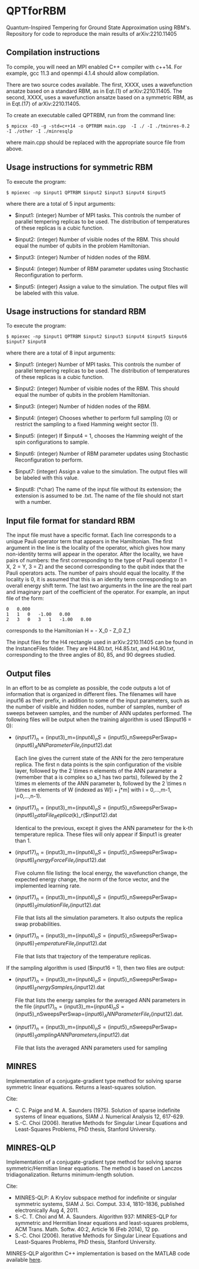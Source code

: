 # QPTforRBM
Quantum-Inspired Tempering for Ground State Approximation using RBM's. Repository for code to reproduce the main results of arXiv:2210.11405 

## Compilation instructions
To compile, you will need an MPI enabled C++ compiler with c++14.  For example, gcc 11.3 and openmpi 4.1.4 should allow compilation.

There are two source codes available.  The first, XXXX, uses a wavefunction ansatze based on a standard RBM, as in Eqt.(1) of arXiv:2210.11405. The second, XXXX, uses a wavefunction ansatze based on a symmetric RBM, as in Eqt.(17) of arXiv:2210.11405.

To create an executable called QPTRBM, run from the command line:

`$ mpicxx -O3 -g -std=c++14 -o QPTRBM main.cpp  -I ./ -I ./tminres-0.2 -I ./other -I ./minresqlp `

where main.cpp should be replaced with the appropriate source file from above.

## Usage instructions for symmetric RBM

To execute the program:

`$ mpiexec -np $input1 QPTRBM $input2 $input3 $input4 $input5`

where there are a total of 5 input arguments:

- $input1: (integer) Number of MPI tasks.  This controls the number of parallel tempering replicas to be used. The distribution of temperatures of these replicas is a cubic function.
 
- $input2: (integer) Number of visible nodes of the RBM.  This should equal the number of qubits in the problem Hamiltonian.
 
- $input3: (integer) Number of hidden nodes of the RBM.

- $input4: (integer) Number of RBM parameter updates using Stochastic Reconfiguration to perform.

- $input5: (integer) Assign a value to the simulation.  The output files will be labeled with this value.


## Usage instructions for standard RBM

To execute the program:

`$ mpiexec -np $input1 QPTRBM $input2 $input3 $input4 $input5 $input6 $input7 $input8`

where there are a total of 8 input arguments:

- $input1: (integer) Number of MPI tasks.  This controls the number of parallel tempering replicas to be used. The distribution of temperatures of these replicas is a cubic function.
 
- $input2: (integer) Number of visible nodes of the RBM.  This should equal the number of qubits in the problem Hamiltonian.
 
- $input3: (integer) Number of hidden nodes of the RBM.
 
- $input4: (integer) Chooses whether to perform full sampling (0) or restrict the sampling to a fixed Hamming weight sector (1).
 
- $input5: (integer) If $input4 = 1, chooses the Hamming weight of the spin configurations to sample.

- $input6: (integer) Number of RBM parameter updates using Stochastic Reconfiguration to perform.

- $input7: (integer) Assign a value to the simulation.  The output files will be labeled with this value.

- $input8: (*char) The name of the input file without its extension; the extension is assumed to be .txt. The name of the file should not start with a number.


## Input file format for standard RBM
The input file must have a specific format.  Each line corresponds to a unique Pauli operator term that appears in the Hamiltonian.  The first argument in the line is the locality of the operator, which gives how many non-identity terms will appear in the operator.  After the locality, we have pairs of numbers: the first corresponding to the type of Pauli operator (1 = X, 2 = Y, 3 = Z) and the second corresponding to the qubit index that the Pauli operators acts.  The number of pairs should equal the locality. If the locality is 0, it is assumed that this is an identity term corresponding to an overall energy shift term.  The last two arguments in the line are the real part and imaginary part of the coefficient of the operator. For example, an input file of the form:

```
0   0.000
1   1   0   -1.00   0.00
2   3   0   3   1   -1.00   0.00
```

corresponds to the Hamiltonian H = - X_0 - Z_0 Z_1

The input files for the H4 rectangle used in arXiv:2210.11405 can be found in the InstanceFiles folder.  They are H4.80.txt, H4.85.txt, and H4.90.txt, corresponding to the three angles of 80, 85, and 90 degrees studied. 

## Output files
In an effort to be as complete as possible, the code outputs a lot of information that is organized in different files.  The filenames will have input16 as their prefix, in addition to some of the input parameters, such as the number of visible and hidden nodes, number of samples, number of sweeps between samples, and the number of ANN updates performed.  The following files will be output when the training algorithm is used ($input16 = 0):

- ($input17)_n=($input3)_m=($input4)_nS=($input5)_nSweepsPerSwap=($input6)_ANNParameterFile_r($input12).dat

    Each line gives the current state of the ANN for the zero temperature replica.  The first n data points is the spin configuration of the visible layer, followed by the 2 \times n elements of the ANN parameter a (remember that a is complex so a_1 has two parts), follewed by the 2 \times m elements of the ANN parameter b, followed by the 2 \times n \times m elements of W (indexed as W[i + j*m] with i = 0,...,m-1, j=0,...,n-1).

- ($input17)_n=($input3)_m=($input4)_nS=($input5)_nSweepsPerSwap=($input6)_DataFile_Replica($k)_r($input12).dat

    Identical to the previous, except it gives the ANN parametesr for the k-th temperature replica.  These files will only appear if $input1 is greater than 1.

- ($input17)_n=($input3)_m=($input4)_nS=($input5)_nSweepsPerSwap=($input6)_EnergyForceFile_r($input12).dat

    Five column file listing: the local energy, the wavefunction change, the expected energy change, the norm of the force vector, and the implemented learning rate.

- ($input17)_n=($input3)_m=($input4)_nS=($input5)_nSweepsPerSwap=($input6)_SimulationFile_r($input12).dat

    File that lists all the simulation parameters.  It also outputs the replica swap probabilities.

- ($input17)_n=($input3)_m=($input4)_nS=($input5)_nSweepsPerSwap=($input6)_TemperatureFile_r($input12).dat

    File that lists that trajectory of the temperature replicas.

If the sampling algorithm is used ($input16 = 1), then two files are output:

-  ($input17)_n=($input3)_m=($input4)_nS=($input5)_nSweepsPerSwap=($input6)_EnergySamples_r($input12).dat

    File that lists the energy samples for the averaged ANN parameters in the file ($input17)_n=($input3)_m=($input4)_nS=($input5)_nSweepsPerSwap=($input6)_ANNParameterFile_r($input12).dat.

-  ($input17)_n=($input3)_m=($input4)_nS=($input5)_nSweepsPerSwap=($input6)_SamplingANNParameters_r($input12).dat

    File that lists the averaged ANN parameters used for sampling
    
## MINRES
Implementation of a conjugate-gradient type method for solving sparse symmetric linear equations.  Returns a least-squares solution.

Cite:
-  C. C. Paige and M. A. Saunders (1975). Solution of sparse indefinite systems of linear equations, SIAM J. Numerical Analysis 12, 617-629.
- S.-C. Choi (2006). Iterative Methods for Singular Linear Equations and Least-Squares Problems, PhD thesis, Stanford University.

## MINRES-QLP
Implementation of a conjugate-gradient type method for solving sparse symmetric/Hermitian linear equations.  The method is based on Lanczos tridiagonalization. Returns minimum-length solution.

Cite:
- MINRES-QLP: A Krylov subspace method for indefinite or singular symmetric systems, SIAM J. Sci. Comput. 33:4, 1810-1836, published electronically Aug 4, 2011.  
- S.-C. T. Choi and M. A. Saunders. Algorithm 937: MINRES-QLP for symmetric and Hermitian linear equations and least-squares problems, ACM Trans. Math. Softw. 40:2, Article 16 (Feb 2014), 12 pp.
- S.-C. Choi (2006). Iterative Methods for Singular Linear Equations and Least-Squares Problems, PhD thesis, Stanford University.

MINRES-QLP algorithm C++ implementation is based on the MATLAB code available [here](https://web.stanford.edu/group/SOL/software/minresqlp/).

